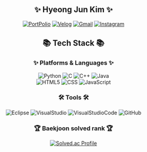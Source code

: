 <div align=center>
  
## ✨ Hyeong Jun Kim ✨

<a href="https://hyoengjun.notion.site/Portfolio-13506e9b95654172a98e223fc6c407ce">
<img alt="PortPolio" src ="https://img.shields.io/badge/PortFolio-000000.svg?&style=for-the-badge&logo=Notion&logoColor=white"/></a>
<a href="https://velog.io/@hyeongjun">
<img alt="Velog" src ="https://img.shields.io/badge/Velog-20C997.svg?&style=for-the-badge&logo=Velog&logoColor=white"/></a>
<a href="mailto:khj029956@gmail.com">
<img alt="Gmail" src ="https://img.shields.io/badge/Gmail-EA4335.svg?&style=for-the-badge&logo=Gmail&logoColor=white"/></a>
<a href="https://www.instagram.com/__hyeong_jun__/">
<img alt="Instagram" src ="https://img.shields.io/badge/Instagram-E4405F.svg?&style=for-the-badge&logo=Instagram&logoColor=white"/></a>
<br>
  
## 📚 Tech Stack 📚

### ✨ Platforms & Languages ✨

<img alt="Python" src ="https://img.shields.io/badge/Python-3776AB.svg?&style=for-the-badge&logo=Python&logoColor=white"/>
<img alt="C" src="https://img.shields.io/badge/C-A8B9CC.svg?&style=for-the-badge&logo=C&logoColor=grey"/>
<img alt="C++" src="https://img.shields.io/badge/C++-00599C.svg?&style=for-the-badge&logo=C%2B%2B&logoColor=white"/>
<img alt="Java" src="https://img.shields.io/badge/Java-007396?style=flat&logo=Conda-Forge&logoColor=white" />
<br>
<img alt="HTML5" src="https://img.shields.io/badge/HTML5-E34F26?style=flat&logo=HTML5&logoColor=white" />
<img alt="CSS" src="https://img.shields.io/badge/CSS3-1572B6?style=flat&logo=CSS3&logoColor=white" />
<img alt="JavaScript" src="https://img.shields.io/badge/JavaScript-F7DF1E?style=flat&logo=JavaScript&logoColor=white" />
<br>

### 🛠 Tools 🛠

<img alt="Eclipse" src="https://img.shields.io/badge/Eclipse%20IDE-2C2255?style=flat&logo=EclipseIDE&logoColor=white" />
<img alt="VisualStudio" src="https://img.shields.io/badge/Visual%20Studio%20Code-007ACC?style=flat&logo=VisualStudioCode&logoColor=white" />
<img alt="VisualStudioCode" src="https://img.shields.io/badge/VSC-007ACC.svg?&style=for-the-badge&logo=VisualStudioCode&logoColor=white" />
<img alt="GitHub" src="https://img.shields.io/badge/GitHub-181717?style=flat&logo=GitHub&logoColor=white" />
<br>

### 🏆 Baekjoon solved rank 🏆

[![Solved.ac Profile](http://mazassumnida.wtf/api/v2/generate_badge?boj=khj4295233)](https://solved.ac/khj4295233)
<br>

</div>
